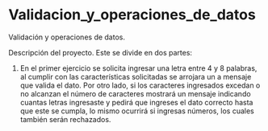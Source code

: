 # Validacion_y_operaciones_de_datos
Validación y operaciones de datos.


Descripción del proyecto.
Este se divide en dos partes:
1. En el primer ejercicio se solicita ingresar una letra entre 4 y 8 palabras, al cumplir con las características solicitadas se 
arrojara un a mensaje que valida el dato. Por otro lado, si los caracteres ingresados excedan o no alcanzan el número de caracteres 
mostrará un mensaje indicando cuantas letras ingresaste y pedirá que ingreses el dato correcto hasta que este se cumpla, 
lo mismo ocurrirá si ingresas números, los cuales también serán rechazados.
